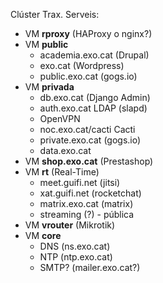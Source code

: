 Clúster Trax. Serveis:
- VM **rproxy** (HAProxy o nginx?)
- VM **public**
    - academia.exo.cat (Drupal)
    - exo.cat (Wordpress)
    - public.exo.cat (gogs.io)
- VM **privada**
    - db.exo.cat (Django Admin)
    - auth.exo.cat LDAP (slapd)
    - OpenVPN
    - noc.exo.cat/cacti Cacti
    - private.exo.cat (gogs.io)
    - data.exo.cat
- VM **shop.exo.cat** (Prestashop)
- VM **rt** (Real-Time)
    - meet.guifi.net (jitsi)
    - xat.guifi.net (rocketchat)
    - matrix.exo.cat (matrix)
    - streaming (?) - pública
- VM **vrouter** (Mikrotik)
- VM **core**
    - DNS (ns.exo.cat)
    - NTP (ntp.exo.cat)
    - SMTP? (mailer.exo.cat?)
